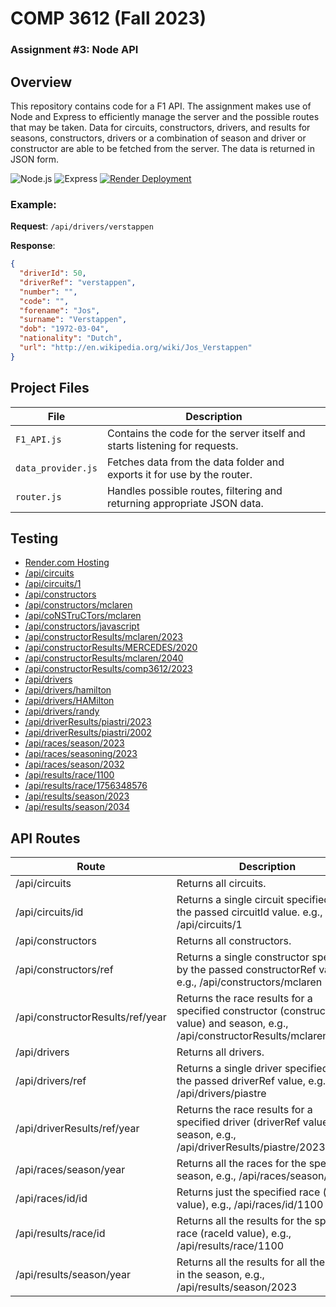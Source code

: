 # COMP 3612 (Fall 2023)
### Assignment #3: Node API
## Overview
This repository contains code for a F1 API. The assignment makes use of Node and Express to efficiently manage the server
and the possible routes that may be taken. Data for circuits, constructors, drivers, and results for seasons, constructors, drivers
or a combination of season and driver or constructor are able to be fetched from the server. The data is returned in JSON form.

![Node.js](https://img.shields.io/badge/Node.js-22.12.0-green)
![Express](https://img.shields.io/badge/Express-4.21.1-blue)
[![Render Deployment](https://img.shields.io/badge/Deployed%20on-Render.com-orange)](https://colewas-f1-api.onrender.com)

### Example: 
**Request**: `/api/drivers/verstappen`  

**Response**:
```json
{
  "driverId": 50,
  "driverRef": "verstappen",
  "number": "",
  "code": "",
  "forename": "Jos",
  "surname": "Verstappen",
  "dob": "1972-03-04",
  "nationality": "Dutch",
  "url": "http://en.wikipedia.org/wiki/Jos_Verstappen"
}
```
## Project Files

| File              | Description                                                                 |
|--------------------|-----------------------------------------------------------------------------|
| `F1_API.js`        | Contains the code for the server itself and starts listening for requests. |
| `data_provider.js` | Fetches data from the data folder and exports it for use by the router.    |
| `router.js`        | Handles possible routes, filtering and returning appropriate JSON data.    |

## Testing
- [Render.com Hosting](https://colewas-f1-api.onrender.com)
- [/api/circuits](https://colewas-f1-api.onrender.com/api/circuits)
- [/api/circuits/1](https://colewas-f1-api.onrender.com/api/circuits/1)
- [/api/constructors](https://colewas-f1-api.onrender.com/api/constructors)
- [/api/constructors/mclaren](https://colewas-f1-api.onrender.com/api/constructors/mclaren)
- [/api/coNSTruCTors/mclaren](https://colewas-f1-api.onrender.com/api/coNSTruCTors/mclaren)
- [/api/constructors/javascript](https://colewas-f1-api.onrender.com/api/constructors/javascript)
- [/api/constructorResults/mclaren/2023](https://colewas-f1-api.onrender.com/api/constructorResults/mclaren/2023)
- [/api/constructorResults/MERCEDES/2020](https://colewas-f1-api.onrender.com/api/constructorResults/MERCEDES/2020)
- [/api/constructorResults/mclaren/2040 ](https://colewas-f1-api.onrender.com/api/constructorResults/mclaren/2040)
- [/api/constructorResults/comp3612/2023](https://colewas-f1-api.onrender.com/api/constructorResults/comp3612/2023)
- [/api/drivers](https://colewas-f1-api.onrender.com/api/drivers)
- [/api/drivers/hamilton](https://colewas-f1-api.onrender.com/api/drivers/hamilton)
- [/api/drivers/HAMilton](https://colewas-f1-api.onrender.com/api/drivers/HAMilton)
- [/api/drivers/randy](https://colewas-f1-api.onrender.com/api/drivers/randy)
- [/api/driverResults/piastri/2023](https://colewas-f1-api.onrender.com/api/driverResults/piastri/2023)
- [/api/driverResults/piastri/2002](https://colewas-f1-api.onrender.com/api/driverResults/piastri/2002)
- [/api/races/season/2023](https://colewas-f1-api.onrender.com/api/races/season/2023)
- [/api/races/seasoning/2023](https://colewas-f1-api.onrender.com/api/races/seasoning/2023)
- [/api/races/season/2032](https://colewas-f1-api.onrender.com/api/races/season/2032)
- [/api/results/race/1100](https://colewas-f1-api.onrender.com/api/results/race/1100)
- [/api/results/race/1756348576](https://colewas-f1-api.onrender.com/api/results/race/1756348576)
- [/api/results/season/2023](https://colewas-f1-api.onrender.com/api/results/season/2023)
- [/api/results/season/2034](https://colewas-f1-api.onrender.com/api/results/season/2034)

## API Routes
| Route                              | Description                                                                 |
|------------------------------------|-----------------------------------------------------------------------------|
| /api/circuits                      | Returns all circuits.                                                      |
| /api/circuits/id                   | Returns a single circuit specified by the passed circuitId value. e.g., /api/circuits/1 |
| /api/constructors                  | Returns all constructors.                                                  |
| /api/constructors/ref              | Returns a single constructor specified by the passed constructorRef value, e.g., /api/constructors/mclaren |
| /api/constructorResults/ref/year   | Returns the race results for a specified constructor (constructorRef value) and season, e.g., /api/constructorResults/mclaren/2023 |
| /api/drivers                       | Returns all drivers.                                                       |
| /api/drivers/ref                   | Returns a single driver specified by the passed driverRef value, e.g., /api/drivers/piastre |
| /api/driverResults/ref/year        | Returns the race results for a specified driver (driverRef value) and season, e.g., /api/driverResults/piastre/2023 |
| /api/races/season/year             | Returns all the races for the specified season, e.g., /api/races/season/2023 |
| /api/races/id/id                   | Returns just the specified race (raceId value), e.g., /api/races/id/1100   |
| /api/results/race/id               | Returns all the results for the specified race (raceId value), e.g., /api/results/race/1100 |
| /api/results/season/year           | Returns all the results for all the races in the season, e.g., /api/results/season/2023 |
  
